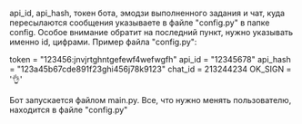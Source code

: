 api_id, api_hash, токен бота, эмодзи выполненного задания и чат, куда пересылаются сообщения 
указываете в файле "config.py" в папке config. Особое внимание обратит на последний пункт, нужно указывать именно id, цифрами.
Пример файла "config.py":


token = "123456:jnvjrtghntgefewf4wefwgfh"
api_id = "12345678"
api_hash = "123a45b67cde891f23ghi456j78k9123"
chat_id = 213244234
OK_SIGN = '👌'


Бот запускается файлом main.py. Все, что нужно менять пользователю, находится в файле "config.py"